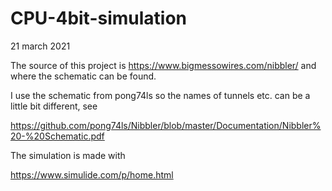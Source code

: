 # CPU-4bit-simulation
21 march 2021

The source of this project is https://www.bigmessowires.com/nibbler/ and where the schematic can be found. 

I use the schematic from pong74ls so the names of tunnels etc. can be a little bit different, see 

https://github.com/pong74ls/Nibbler/blob/master/Documentation/Nibbler%20-%20Schematic.pdf

The simulation is made with 

https://www.simulide.com/p/home.html

